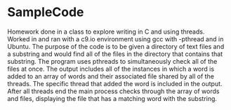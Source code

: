 # SampleCode

Homework done in a class to explore writing in C and using threads. Worked in and ran with a c9.io environment using gcc with -pthread and in Ubuntu.
The purpose of the code is to be given a directory of text files and a substring and would find all of the files in the directory that contains that substring. The program uses pthreads to simultaneously check all of the files at once. The output includes all of the instances in which a word is added to an array of words and their associated file shared by all of the threads. The specific thread that added the word is included in the output. After all threads end the main process checks through the array of words and files, displaying the file that has a matching word with the substring.
